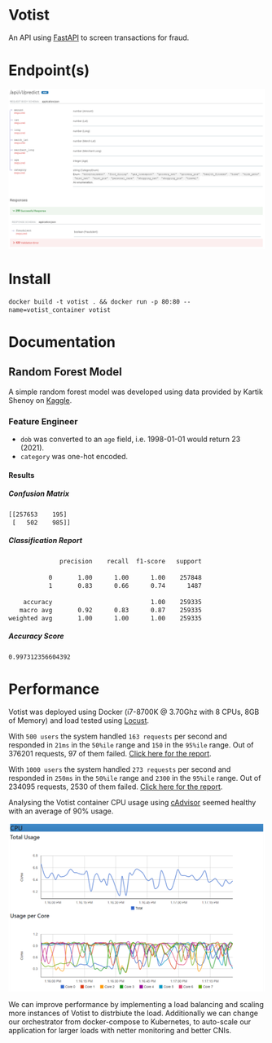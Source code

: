 # Votist

An API using [FastAPI](https://fastapi.tiangolo.com/) to screen transactions for fraud.

# Endpoint(s)

![API Documentation Screenshot](docs/imgs/api_spec_example.png)

# Install

```
docker build -t votist . && docker run -p 80:80 --name=votist_container votist
```

# Documentation

## Random Forest Model

A simple random forest model was developed using data provided by Kartik Shenoy on [Kaggle](https://www.kaggle.com/kartik2112/fraud-detection).

### Feature Engineer

- `dob` was converted to an `age` field, i.e. 1998-01-01 would return 23 (2021).
- `category` was one-hot encoded.

#### Results

##### Confusion Matrix

```
[[257653    195]
 [   502    985]]
```

##### Classification Report

```
              precision    recall  f1-score   support

           0       1.00      1.00      1.00    257848
           1       0.83      0.66      0.74      1487

    accuracy                           1.00    259335
   macro avg       0.92      0.83      0.87    259335
weighted avg       1.00      1.00      1.00    259335
```

##### Accuracy Score

```
0.997312356604392
```

# Performance

Votist was deployed using Docker (i7-8700K @ 3.70Ghz with 8 CPUs, 8GB of Memory) and load tested using [Locust](https://locust.io/).

With `500 users` the system handled `163 requests` per second and responded in `21ms` in the `50%ile` range and `150` in the `95%ile` range. Out of 376201 requests, 97 of them failed. [Click here for the report](./docs/reports/report_500.html).

With `1000 users` the system handled `273 requests` per second and responded in `250ms` in the `50%ile` range and `2300` in the `95%ile` range. Out of 234095 requests, 2530 of them failed. [Click here for the report](./docs/reports/report_1000.html).

Analysing the Votist container CPU usage using [cAdvisor](https://github.com/google/cadvisor) seemed healthy with an average of 90% usage.

![cAdvisor CPU usage](docs/imgs/cadvisor_cpu.png)

We can improve performance by implementing a load balancing and scaling more instances of Votist to distrbiute the load.
Additionally we can change our orchestrator from docker-compose to Kubernetes, to auto-scale our application for larger loads with netter monitoring and better CNIs.

